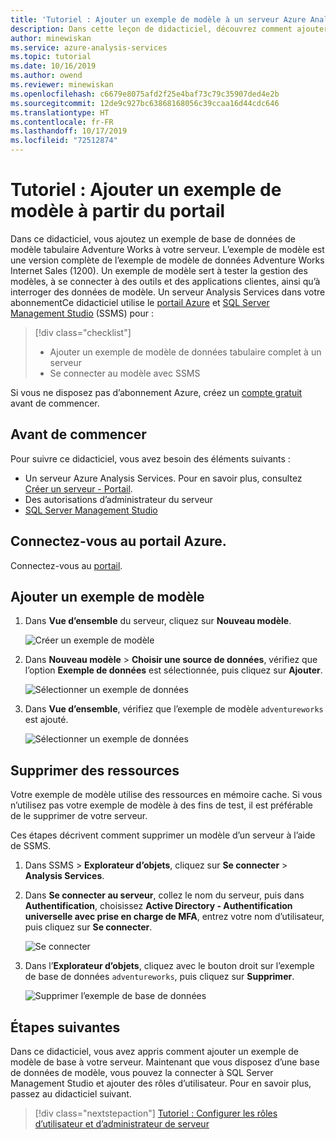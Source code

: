 ```yaml
---
title: 'Tutoriel : Ajouter un exemple de modèle à un serveur Azure Analysis Services | Microsoft Docs'
description: Dans cette leçon de didacticiel, découvrez comment ajouter un exemple de modèle dans Azure Analysis Services.
author: minewiskan
ms.service: azure-analysis-services
ms.topic: tutorial
ms.date: 10/16/2019
ms.author: owend
ms.reviewer: minewiskan
ms.openlocfilehash: c6679e8075afd2f25e4baf73c79c35907ded4e2b
ms.sourcegitcommit: 12de9c927bc63868168056c39ccaa16d44cdc646
ms.translationtype: HT
ms.contentlocale: fr-FR
ms.lasthandoff: 10/17/2019
ms.locfileid: "72512874"
---
```

# <a name="tutorial-add-a-sample-model-from-the-portal"></a>Tutoriel : Ajouter un exemple de modèle à partir du portail

Dans ce didacticiel, vous ajoutez un exemple de base de données de modèle tabulaire Adventure Works à votre serveur. L’exemple de modèle est une version complète de l’exemple de modèle de données Adventure Works Internet Sales (1200). Un exemple de modèle sert à tester la gestion des modèles, à se connecter à des outils et des applications clientes, ainsi qu’à interroger des données de modèle. Un serveur Analysis Services dans votre abonnementCe didacticiel utilise le [portail Azure](https://portal.azure.com) et [SQL Server Management Studio](/sql/ssms/download-sql-server-management-studio-ssms) (SSMS) pour : 

> [!div class="checklist"]
> * Ajouter un exemple de modèle de données tabulaire complet à un serveur 
> * Se connecter au modèle avec SSMS

Si vous ne disposez pas d’abonnement Azure, créez un [compte gratuit](https://azure.microsoft.com/free/) avant de commencer.

## <a name="before-you-begin"></a>Avant de commencer

Pour suivre ce didacticiel, vous avez besoin des éléments suivants :

- Un serveur Azure Analysis Services. Pour en savoir plus, consultez [Créer un serveur - Portail](analysis-services-create-server.md).
- Des autorisations d’administrateur du serveur
- [SQL Server Management Studio](https://docs.microsoft.com/sql/ssms/download-sql-server-management-studio-ssms)


## <a name="sign-in-to-the-azure-portal"></a>Connectez-vous au portail Azure.

Connectez-vous au [portail](https://portal.azure.com/).

## <a name="add-a-sample-model"></a>Ajouter un exemple de modèle

1. Dans **Vue d’ensemble** du serveur, cliquez sur **Nouveau modèle**.

    ![Créer un exemple de modèle](./media/analysis-services-create-sample-model/aas-create-sample-new-model.png)

2. Dans **Nouveau modèle** > **Choisir une source de données**, vérifiez que l’option **Exemple de données** est sélectionnée, puis cliquez sur **Ajouter**.

    ![Sélectionner un exemple de données](./media/analysis-services-create-sample-model/aas-create-sample-data.png)

3. Dans **Vue d’ensemble**, vérifiez que l’exemple de modèle `adventureworks` est ajouté.

    ![Sélectionner un exemple de données](./media/analysis-services-create-sample-model/aas-create-sample-verify.png)


## <a name="clean-up-resources"></a>Supprimer des ressources

Votre exemple de modèle utilise des ressources en mémoire cache. Si vous n’utilisez pas votre exemple de modèle à des fins de test, il est préférable de le supprimer de votre serveur.

Ces étapes décrivent comment supprimer un modèle d’un serveur à l’aide de SSMS.

1. Dans SSMS > **Explorateur d’objets**, cliquez sur **Se connecter** > **Analysis Services**.

2. Dans **Se connecter au serveur**, collez le nom du serveur, puis dans **Authentification**, choisissez **Active Directory - Authentification universelle avec prise en charge de MFA**, entrez votre nom d’utilisateur, puis cliquez sur **Se connecter**.

    ![Se connecter](./media/analysis-services-create-sample-model/aas-create-sample-cleanup-signin.png)

3. Dans l’**Explorateur d’objets**, cliquez avec le bouton droit sur l’exemple de base de données `adventureworks`, puis cliquez sur **Supprimer**.

    ![Supprimer l’exemple de base de données](./media/analysis-services-create-sample-model/aas-create-sample-cleanup-delete.png)

## <a name="next-steps"></a>Étapes suivantes 

Dans ce didacticiel, vous avez appris comment ajouter un exemple de modèle de base à votre serveur. Maintenant que vous disposez d’une base de données de modèle, vous pouvez la connecter à SQL Server Management Studio et ajouter des rôles d’utilisateur. Pour en savoir plus, passez au didacticiel suivant.

> [!div class="nextstepaction"]
> [Tutoriel : Configurer les rôles d’utilisateur et d’administrateur de serveur](analysis-services-database-users.md)


